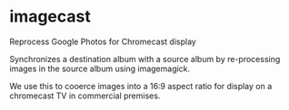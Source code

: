 # imagecast
Reprocess Google Photos for Chromecast display

Synchronizes a destination album with a source album by re-processing images in the source
album using imagemagick.

We use this to cooerce images into a 16:9 aspect ratio for display on a chromecast
TV in commercial premises.
